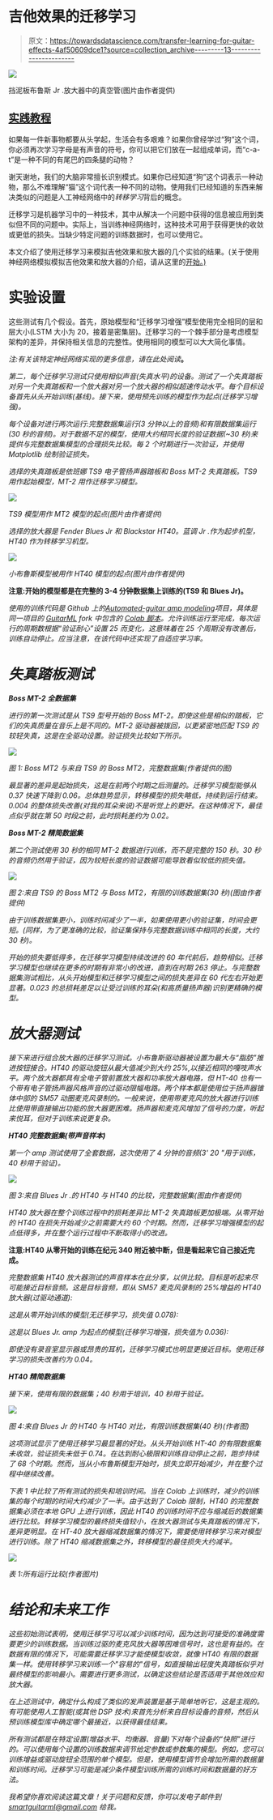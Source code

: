 # 吉他效果的迁移学习

> 原文：<https://towardsdatascience.com/transfer-learning-for-guitar-effects-4af50609dce1?source=collection_archive---------13----------------------->

![](img/a51a213cea0bab790f5487c59c8c379a.png)

挡泥板布鲁斯 Jr .放大器中的真空管(图片由作者提供)

## [实践教程](https://towardsdatascience.com/tagged/hands-on-tutorials)

如果每一件新事物都要从头学起，生活会有多艰难？如果你曾经学过“狗”这个词，你必须再次学习字母是有声音的符号，你可以把它们放在一起组成单词，而“c-a-t”是一种不同的有尾巴的四条腿的动物？

谢天谢地，我们的大脑非常擅长识别模式。如果你已经知道“狗”这个词表示一种动物，那么不难理解“猫”这个词代表一种不同的动物。使用我们已经知道的东西来解决类似的问题是人工神经网络中的*转移学习*背后的概念。

迁移学习是机器学习中的一种技术，其中从解决一个问题中获得的信息被应用到类似但不同的问题中。实际上，当训练神经网络时，这种技术可用于获得更快的收敛或更低的损失。当缺少特定问题的训练数据时，也可以使用它。

本文介绍了使用迁移学习来模拟吉他效果和放大器的几个实验的结果。(关于使用神经网络模拟模拟吉他效果和放大器的介绍，请从这里的[开始。)](https://medium.com/nerd-for-tech/neural-networks-for-real-time-audio-introduction-ed5d575dc341)

# 实验设置

这些测试有几个假设。首先，原始模型和“迁移学习增强”模型使用完全相同的层和层大小(LSTM 大小为 20，接着是密集层)。迁移学习的一个棘手部分是考虑模型架构的差异，并保持相关信息的完整性。使用相同的模型可以大大简化事情。

*注:有关该特定神经网络实现的更多信息，请在此处阅读*[](/neural-networks-for-real-time-audio-stateful-lstm-b534babeae5d)**。**

*第二，每个迁移学习测试只使用相似声音(失真水平)的设备。测试了一个失真踏板对另一个失真踏板和一个放大器对另一个放大器的相似超速传动水平。每个目标设备首先从头开始训练(基线)。接下来，使用预先训练的模型作为起点(迁移学习增强)。*

*每个设备对进行两次运行:完整数据集运行(3 分钟以上的音频)和有限数据集运行(30 秒的音频)。对于数据不足的模型，使用大约相同长度的验证数据(~30 秒)来提供与完整数据集模型的合理损失比较。每 2 个时期进行一次验证，并使用 Matplotlib 绘制验证损失。*

*选择的失真踏板是依班娜 TS9 电子管扬声器踏板和 Boss MT-2 失真踏板。TS9 用作起始模型，MT-2 用作迁移学习模型。*

*![](img/959e0de1dbc4700cf40f0facc2f7fab6.png)*

*TS9 模型用作 MT2 模型的起点(图片由作者提供)*

*选择的放大器是 Fender Blues Jr 和 Blackstar HT40。蓝调 Jr .作为起步机型，HT40 作为转移学习机型。*

*![](img/39ac14f021c575242457f537a757f27e.png)*

*小布鲁斯模型被用作 HT40 模型的起点(图片由作者提供)*

**注意:开始的模型都是在完整的 3-4 分钟数据集上训练的(TS9 和 Blues Jr)。**

*使用的训练代码是 Github 上的[Automated-guitar amp modeling](https://github.com/Alec-Wright/Automated-GuitarAmpModelling)项目，具体是同一项目的 [GuitarML](https://github.com/GuitarML) fork 中包含的 [Colab 脚本](https://github.com/GuitarML/Automated-GuitarAmpModelling/blob/main/colab_training.ipynb)。允许训练运行至完成，每次运行的周期数根据“验证耐心”设置 25 而变化，这意味着在 25 个周期没有改善后，训练自动停止。应当注意，在该代码中还实现了自适应学习率。*

# *失真踏板测试*

***Boss MT-2 全数据集***

*进行的第一次测试是从 TS9 型号开始的 Boss MT-2。即使这些是相似的踏板，它们的失真质量在音乐上是不同的。MT-2 驱动器被拨回，以更紧密地匹配 TS9 的较轻失真，这是在全驱动设置。验证损失比较如下所示。*

*![](img/93d30f791ce54583668da9c5da326d1f.png)*

*图 1: Boss MT2 与来自 TS9 的 Boss MT2，完整数据集(作者提供的图)*

*最显著的差异是起始损失，这是在前两个时期之后测量的。迁移学习模型能够从 0.37 快速下降到 0.06。总体趋势显示，转移模型的损失略低，持续到运行结束。0.004 的整体损失改善(对我的耳朵来说)不是听觉上的更好。在这种情况下，最佳点似乎就在第 50 时段之前，此时损耗差约为 0.02。*

***Boss MT-2 精简数据集***

*第二个测试使用 30 秒的相同 MT-2 数据进行训练，而不是完整的 150 秒。30 秒的音频仍然用于验证，因为较短长度的验证数据可能导致看似较低的损失值。*

*![](img/1f3c53645e2124d886babfb248a45256.png)*

*图 2:来自 TS9 的 Boss MT2 与 Boss MT2，有限的训练数据集(30 秒)(图由作者提供)*

*由于训练数据集更小，训练时间减少了一半，如果使用更小的验证集，时间会更短。(同样，为了更准确的比较，验证集保持与完整数据训练中相同的长度，大约 30 秒)。*

*开始的损失要低得多，在迁移学习模型持续改进的 60 年代前后，趋势相似。迁移学习模型也继续在更多的时期有非常小的改进，直到在时期 263 停止。与完整数据集测试相比，从头开始模型和迁移学习模型之间的损失差异在 60 代左右开始更显著。0.023 的总损耗差足以让受过训练的耳朵(和高质量扬声器)识别更精确的模型。*

# *放大器测试*

*接下来进行组合放大器的迁移学习测试。小布鲁斯驱动器被设置为最大与“脂肪”推进按钮接合。HT40 的驱动旋钮从最大值减少到大约 25%,以接近相同的嘎吱声水平。两个放大器都具有全电子管前置放大器和功率放大器电路，但 HT-40 也有一个带有电子管扬声器风格声音的过驱动限幅电路。两个样本都是使用位于扬声器锥体中部的 SM57 动圈麦克风录制的。一般来说，使用带麦克风的放大器进行训练比使用带直接输出功能的放大器更困难。扬声器和麦克风增加了信号的力度，听起来悦耳，但对于训练来说更复杂。*

***HT40 完整数据集(带声音样本)***

*第一个 amp 测试使用了全套数据，这次使用了 4 分钟的音频(3' 20 "用于训练，40 秒用于验证)。*

*![](img/afb93fcaf48271262267195315acf691.png)*

*图 3:来自 Blues Jr .的 HT40 与 HT40 的比较，完整数据集(图由作者提供)*

*HT40 放大器在整个训练过程中的损耗差异比 MT-2 失真踏板更加极端。从零开始的 HT40 在损失开始减少之前需要大约 60 个时期。然而，迁移学习增强模型的起点低得多，并在整个运行过程中不断取得小的改进。*

**注意:HT40 从零开始的训练在纪元 340 附近被中断，但是看起来它自己接近完成。**

*完整数据集 HT40 放大器测试的声音样本在此分享，以供比较。目标是听起来尽可能接近目标音频。这是目标音频，即从 SM57 麦克风录制的 25%增益的 HT40 放大器(过驱动通道):*

*这是从零开始训练的模型(无迁移学习，损失值 0.078):*

*这是以 Blues Jr. amp 为起点的模型(迁移学习增强，损失值为 0.036):*

*即使没有录音室显示器或昂贵的耳机，迁移学习模式也明显更接近目标。使用迁移学习的损失改善约为 0.04。*

***HT40 精简数据集***

*接下来，使用有限的数据集；40 秒用于培训，40 秒用于验证。*

*![](img/49a77638734afb640422400b20e297d4.png)*

*图 4:来自 Blues Jr 的 HT40 与 HT40 对比，有限训练数据集(40 秒)(作者图)*

*这项测试显示了使用迁移学习最显著的好处。从头开始训练 HT-40 的有限数据集未收敛，验证损失未低于 0.74。在达到耐心极限和训练自动停止之前，跑步持续了 68 个时期。然而，当从小布鲁斯模型开始时，损失立即开始减少，并在整个过程中继续改善。*

*下表 1 中比较了所有测试的损失和培训时间。当在 Colab 上训练时，减少的训练集的每个时期的时间大约减少了一半。由于达到了 Colab 限制，HT40 的完整数据集必须在本地 GPU 上进行训练，因此 HT40 的训练时间不应与缩减后的数据集进行比较。转移学习模型的最终损失值较小，在放大器测试与失真踏板的情况下，差异更明显。在 HT-40 放大器缩减数据集的情况下，需要使用转移学习来对模型进行训练。除了 HT40 缩减数据集之外，转移模型的最佳损失大约减半。*

*![](img/9300947839231736e9acf76b049d43a0.png)*

*表 1:所有运行比较(作者图片)*

# *结论和未来工作*

*这些初始测试表明，使用迁移学习可以减少训练时间，因为达到可接受的准确度需要更少的训练数据。当训练过驱的麦克风放大器等困难信号时，这也是有益的。在数据有限的情况下，可能需要迁移学习才能使模型收敛，就像 HT40 有限的数据集一样。使用转移学习来训练一个"容易的"信号，如直接输出轻度失真踏板似乎对最终模型的影响最小。需要进行更多测试，以确定这些结论是否适用于其他效应和放大器。*

*在上述测试中，确定什么构成了类似的发声装置是基于简单地听它，这是主观的。有可能使用人工智能(或其他 DSP 技术)来首先分析来自目标设备的音频，然后从预训练模型库中确定哪个最接近，以获得最佳结果。*

*所有测试都是在特定设置(增益水平、均衡器、音量)下对每个设备的“快照”进行的。可以使用每个设置的训练数据来调节给定参数或参数集的模型。例如，您可以训练增益或驱动旋钮全范围的单个模型。但是，使用模型调节会增加所需的数据量和训练时间。迁移学习可能是减少条件模型训练所需的训练时间和数据量的好方法。*

*我希望你喜欢阅读这篇文章！关于问题和反馈，你可以发电子邮件到 smartguitarml@gmail.com 给我。*